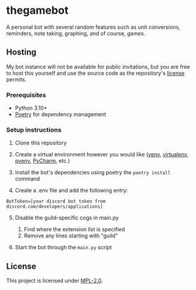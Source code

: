 # thegamebot

A personal bot with several random features such as unit conversions,
reminders, note taking, graphing, and of course, games.

## Hosting

My bot instance will not be available for public invitations, but you are
free to host this yourself and use the source code as the repository's
[license](LICENSE) permits.

### Prerequisites

- Python 3.10+
- [Poetry][1] for dependency management

### Setup instructions

1. Clone this repository

2. Create a virtual environment however you would like
   ([venv][2], [virtualenv][3], [pyenv][4], [PyCharm][5], etc.)

3. Install the bot's dependencies using poetry the `poetry install` command

4. Create a .env file and add the following entry:

```
BotToken=[your discord bot token from discord.com/developers/applications]
```

5. Disable the guild-specific cogs in main.py
    1. Find where the extension list is specified
    2. Remove any lines starting with "guild"

6. Start the bot through the `main.py` script

## License
This project is licensed under [MPL-2.0][10].

[1]: https://python-poetry.org/
[2]: https://docs.python.org/3/library/venv.html
[3]: https://virtualenv.pypa.io/en/latest/index.html
[4]: https://github.com/pyenv/pyenv
[5]: https://www.jetbrains.com/help/pycharm/creating-virtual-environment.html
[10]: https://choosealicense.com/licenses/mpl-2.0/
